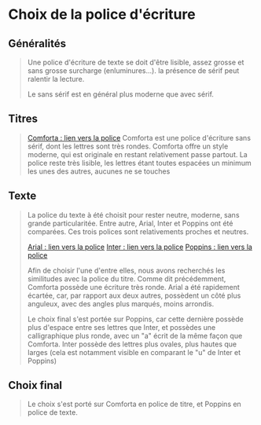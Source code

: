 # Choix de la police d'écriture

## Généralités
>
> Une police d'écriture de texte se doit d'être lisible, assez grosse et sans grosse surcharge (enluminures...). la présence de sérif peut ralentir la lecture.
>
> Le sans sérif est en général plus moderne que avec sérif.
>

## Titres
>
>
> [Comforta : lien vers la police](https://fonts.google.com/specimen/Comfortaa)
> Comforta est une police d'écriture sans sérif, dont les lettres sont très rondes.
> Comforta offre un style moderne, qui est originale en restant relativement passe partout.
> La police reste très lisible, les lettres étant toutes espacées un minimum les unes des autres, aucunes ne se touches
>
>

## Texte
>
> La police du texte à été choisit pour rester neutre, moderne, sans grande particularitée.
> Entre autre, Arial, Inter et Poppins ont été comparées. Ces trois polices sont relativements proches et neutres.
> 
> [Arial : lien vers la police](https://learn.microsoft.com/en-us/typography/font-list/arial)
> [Inter : lien vers la police](https://fonts.google.com/specimen/Inter)
> [Poppins : lien vers la police](https://fonts.google.com/specimen/Poppins)
>
> Afin de choisir l'une d'entre elles, nous avons recherchés les similitudes avec la police du titre.
> Comme dit précédemment, Comforta possède une écriture très ronde.
> Arial a été rapidement écartée, car, par rapport aux deux autres, possèdent un côté plus anguleux, avec des angles plus marqués, moins arrondis.
> 
> Le choix final s'est portée sur Poppins, car cette dernière possède plus d'espace entre ses lettres que Inter, et possèdes une calligraphique plus ronde, avec un "a" écrit de la même façon que Comforta. 
> Inter possède des lettres plus ovales, plus hautes que larges (cela est notamment visible en comparant le "u" de Inter et Poppins)
>

## Choix final
>
> Le choix s'est porté sur Comforta en police de titre, et Poppins en police de texte.
>
